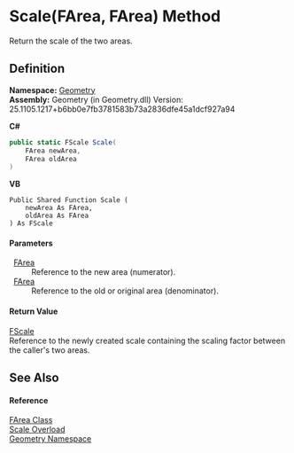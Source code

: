# Scale(FArea, FArea) Method


Return the scale of the two areas.



## Definition
**Namespace:** <a href="eb409b48-e279-bdb4-daf3-3196b72d55a2.md">Geometry</a>  
**Assembly:** Geometry (in Geometry.dll) Version: 25.1105.1217+b6bb0e7fb3781583b73a2836dfe45a1dcf927a94

**C#**
``` C#
public static FScale Scale(
	FArea newArea,
	FArea oldArea
)
```
**VB**
``` VB
Public Shared Function Scale ( 
	newArea As FArea,
	oldArea As FArea
) As FScale
```



#### Parameters
<dl><dt>  <a href="bb9e7df7-af91-41d9-e4eb-f0500ec02002.md">FArea</a></dt><dd>Reference to the new area (numerator).</dd><dt>  <a href="bb9e7df7-af91-41d9-e4eb-f0500ec02002.md">FArea</a></dt><dd>Reference to the old or original area (denominator).</dd></dl>

#### Return Value
<a href="8751e565-0ebe-e38a-1423-a8beec9293ee.md">FScale</a>  
Reference to the newly created scale containing the scaling factor between the caller's two areas.

## See Also


#### Reference
<a href="bb9e7df7-af91-41d9-e4eb-f0500ec02002.md">FArea Class</a>  
<a href="48f780ea-7d83-f6f8-caf0-988251d8bf7b.md">Scale Overload</a>  
<a href="eb409b48-e279-bdb4-daf3-3196b72d55a2.md">Geometry Namespace</a>  

